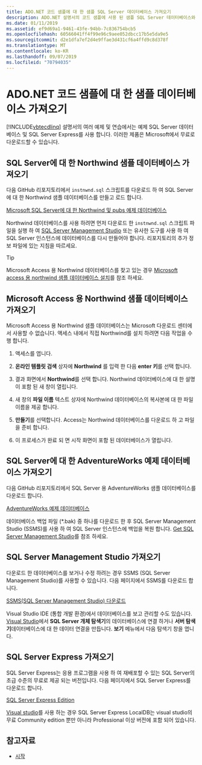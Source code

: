 ```yaml
---
title: ADO.NET 코드 샘플에 대 한 샘플 SQL Server 데이터베이스 가져오기
description: ADO.NET 설명서의 코드 샘플에 사용 된 샘플 SQL Server 데이터베이스와 SQL Server 및 관리 도구를 다운로드 합니다.
ms.date: 01/11/2019
ms.assetid: ef9d69a1-9461-43fe-94bb-7c836754bcb5
ms.openlocfilehash: 60566041ff4f99e96c9aee052dbcc17b5e5da9e5
ms.sourcegitcommit: d2e1dfa7ef2d4e9ffae3d431cf6a4ffd9c8d378f
ms.translationtype: MT
ms.contentlocale: ko-KR
ms.lasthandoff: 09/07/2019
ms.locfileid: "70794035"
---
```

# <a name="get-the-sample-databases-for-adonet-code-samples"></a>ADO.NET 코드 샘플에 대 한 샘플 데이터베이스 가져오기

[!INCLUDE[vbtecdlinq](../../../../../../includes/vbtecdlinq-md.md)] 설명서의 여러 예제 및 연습에서는 예제 SQL Server 데이터베이스 및 SQL Server Express를 사용 합니다. 이러한 제품은 Microsoft에서 무료로 다운로드할 수 있습니다.

## <a name="get-the-northwind-sample-database-for-sql-server"></a>SQL Server에 대 한 Northwind 샘플 데이터베이스 가져오기

다음 GitHub 리포지토리에서 `instnwnd.sql` 스크립트를 다운로드 하 여 SQL Server에 대 한 Northwind 샘플 데이터베이스를 만들고 로드 합니다.

[Microsoft SQL Server에 대 한 Northwind 및 pubs 예제 데이터베이스](https://github.com/Microsoft/sql-server-samples/tree/master/samples/databases/northwind-pubs)

Northwind 데이터베이스를 사용 하려면 먼저 다운로드 한 `instnwnd.sql` 스크립트 파일을 실행 하 여 [SQL Server Management Studio](#get_ssms) 또는 유사한 도구를 사용 하 여 SQL Server 인스턴스에 데이터베이스를 다시 만들어야 합니다. 리포지토리의 추가 정보 파일에 있는 지침을 따르세요.

> [!TIP]
> Microsoft Access 용 Northwind 데이터베이스를 찾고 있는 경우 [Microsoft access 용 northwind 샘플 데이터베이스 설치](#northwind_access)를 참조 하세요.

## <a name="northwind_access"></a>Microsoft Access 용 Northwind 샘플 데이터베이스 가져오기

Microsoft Access 용 Northwind 샘플 데이터베이스는 Microsoft 다운로드 센터에서 사용할 수 없습니다. 액세스 내에서 직접 Northwind를 설치 하려면 다음 작업을 수행 합니다.

1. 액세스를 엽니다.

1. **온라인 템플릿 검색** 상자에 **Northwind** 를 입력 한 다음 **enter 키**를 선택 합니다.

1. 결과 화면에서 **Northwind**를 선택 합니다. Northwind 데이터베이스에 대 한 설명이 포함 된 새 창이 열립니다.

1. 새 창의 **파일 이름** 텍스트 상자에 Northwind 데이터베이스의 복사본에 대 한 파일 이름을 제공 합니다.

1. **만들기**를 선택합니다. Access는 Northwind 데이터베이스를 다운로드 하 고 파일을 준비 합니다.

1. 이 프로세스가 완료 되 면 시작 화면이 포함 된 데이터베이스가 열립니다.

## <a name="get-the-adventureworks-sample-database-for-sql-server"></a>SQL Server에 대 한 AdventureWorks 예제 데이터베이스 가져오기

다음 GitHub 리포지토리에서 SQL Server 용 AdventureWorks 샘플 데이터베이스를 다운로드 합니다.

[AdventureWorks 예제 데이터베이스](https://github.com/Microsoft/sql-server-samples/releases/tag/adventureworks)

데이터베이스 백업 파일 (\*.bak) 중 하나를 다운로드 한 후 SQL Server Management Studio (SSMS)를 사용 하 여 SQL Server 인스턴스에 백업을 복원 합니다. [Get SQL Server Management Studio](#get_ssms)를 참조 하세요.

## <a name="get_ssms"></a>SQL Server Management Studio 가져오기
다운로드 한 데이터베이스를 보거나 수정 하려는 경우 SSMS (SQL Server Management Studio)를 사용할 수 있습니다. 다음 페이지에서 SSMS를 다운로드 합니다.

[SSMS(SQL Server Management Studio) 다운로드](/sql/ssms/download-sql-server-management-studio-ssms) 

Visual Studio IDE (통합 개발 환경)에서 데이터베이스를 보고 관리할 수도 있습니다. [Visual Studio](https://www.visualstudio.com/downloads/?utm_medium=microsoft&utm_source=docs.microsoft.com&utm_campaign=button+cta&utm_content=download+vs2017)에서 **SQL Server 개체 탐색기**의 데이터베이스에 연결 하거나 **서버 탐색기**데이터베이스에 대 한 데이터 연결을 만듭니다. **보기** 메뉴에서 다음 탐색기 창을 엽니다.

## <a name="get_sql"></a>SQL Server Express 가져오기

SQL Server Express는 응용 프로그램을 사용 하 여 재배포할 수 있는 SQL Server의 초급 수준의 무료로 제공 되는 버전입니다. 다음 페이지에서 SQL Server Express를 다운로드 합니다.
  
[SQL Server Express Edition](https://www.microsoft.com/sql-server/sql-server-editions-express)

[Visual studio](https://www.visualstudio.com/downloads/?utm_medium=microsoft&utm_source=docs.microsoft.com&utm_campaign=button+cta&utm_content=download+vs2017)를 사용 하는 경우 SQL Server Express LocalDB는 visual studio의 무료 Community edition 뿐만 아니라 Professional 이상 버전에 포함 되어 있습니다.  

## <a name="see-also"></a>참고자료

- [시작](getting-started.md)

